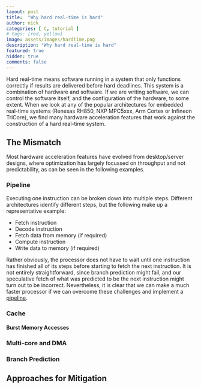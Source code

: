 ```yaml
---
layout: post
title:  "Why hard real-time is hard"
author: nick
categories: [ C, tutorial ]
# tags: [red, yellow]
image: assets/images/hardTime.png
description: "Why hard real-time is hard"
featured: true
hidden: true
comments: false
---
```


Hard real-time means software running in a system that only functions correctly
if results are delivered before hard deadlines. This system is a combination of
hardware and software. If we are writing software, we can control the software
itself, and the configuration of the hardware, to some extent. When we look at any
of the popular architectures for embedded real-time systems
(Renesas RH850, NXP MPC5xxx, Arm Cortex or Infineon TriCore), we find many hardware
acceleration features that work against the construction of a hard real-time system.

## The Mismatch

Most hardware acceleration features have evolved from desktop/server designs, where
optimization has largely focussed on throughput and not predictability, as can be
seen in the following examples.

### Pipeline

Executing one instruction can be broken down into multiple steps. Different
architectures identify different steps, but the following make up a representative
example:
- Fetch instruction
- Decode instruction
- Fetch data from memory (if required)
- Compute instruction
- Write data to memory (if required)

Rather obviously, the processor does not have to wait until one instruction has
finished all of its steps before starting to fetch the next instruction. It is not
entirely straightforward, since branch prediction might fail, and our speculative
fetch of what was predicted to be the next instruction might turn out to be incorrect.
Nevertheless, it is clear that we can make a much faster processor if we can overcome
these challenges and implement a
[pipeline](https://en.wikipedia.org/wiki/Instruction_pipelining).

### Cache

#### Burst Memory Accesses

### Multi-core and DMA

### Branch Prediction

## Approaches for Mitigation